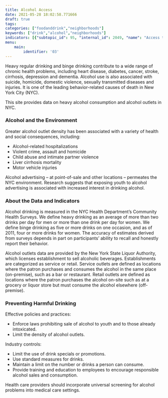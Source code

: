 ```yaml
---
title: Alcohol Access
date: 2021-05-28 18:02:58.771666
draft: true
tags: 
categories: ["foodanddrink","neighborhoods"]
keywords: ["drink","alcohol","neighborhoods"]
indicators: [{"subtopic_id": 95, "internal_id": 2049, "name": "Access to Alcohol", "URL": "https://a816-dohbesp.nyc.gov/IndicatorPublic/VisualizationData.aspx?id=2049,719b87,95,Summarize"}, {"subtopic_id": 95, "internal_id": 2057, "name": "Youth Access to Alcohol", "URL": "https://a816-dohbesp.nyc.gov/IndicatorPublic/VisualizationData.aspx?id=2057,719b87,95,Summarize"}]
menu:
    main:
        identifier: '03'
---
```


Heavy regular drinking and binge drinking contribute to a wide range of chronic health problems, including heart disease, diabetes, cancer, stroke, cirrhosis, depression and dementia. Alcohol use is also associated with suicide, homicide, domestic violence, sexually transmitted diseases and injuries. It is one of the leading behavior-related causes of death in New York City (NYC).

This site provides data on heavy alcohol consumption and alcohol outlets in NYC.

### Alcohol and the Environment

Greater alcohol outlet density has been associated with a variety of health and social consequences, including:
* Alcohol-related hospitalizations
* Violent crime, assault and homicide
* Child abuse and intimate partner violence
* Liver cirrhosis mortality
* Motor vehicle injuries

Alcohol advertising – at point-of-sale and other locations – permeates the NYC environment. Research suggests that exposing youth to alcohol advertising is associated with increased interest in drinking alcohol.

### About the Data and Indicators

Alcohol drinking is measured in the NYC Health Department’s Community Health Surveys. We define heavy drinking as an average of more than two drinks per day for men or more than one drink per day for women. We define binge drinking as five or more drinks on one occasion, and as of 2011, four or more drinks for women. The accuracy of estimates derived from surveys depends in part on participants’ ability to recall and honestly report their behavior.  
  
Alcohol outlets data are provided by the New York State Liquor Authority, which licenses establishment to sell alcoholic beverages. Establishments are categorized as service or retail. Service outlets are defined as locations where the patron purchases and consumes the alcohol in the same place (on-premise), such as a bar or restaurant. Retail outlets are defined as locations where the patron purchases the alcohol on-site such as at a grocery or liquor store but must consume the alcohol elsewhere (off-premise).

### Preventing Harmful Drinking
Effective policies and practices:

* Enforce laws prohibiting sale of alcohol to youth and to those already intoxicated.
* Limit the density of alcohol outlets.

Industry controls:

* Limit the use of drink specials or promotions.
* Use standard measures for drinks.
* Maintain a limit on the number or drinks a person can consume.
* Provide training and education to employees to encourage responsible alcohol sales and consumption.

Health care providers should incorporate universal screening for alcohol problems into medical care settings.


